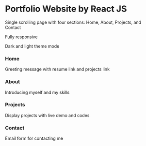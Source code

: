 # Portfolio Website by React JS

Single scrolling page with four sections: Home, About, Projects, and Contact

Fully responsive

Dark and light theme mode

### Home

Greeting message with resume link and projects link

### About

Introducing myself and my skills

### Projects

Display projects with live demo and codes

### Contact

Email form for contacting me
